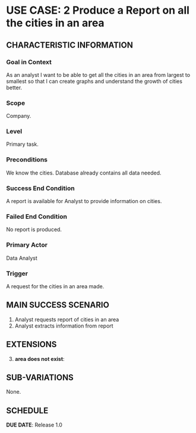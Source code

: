 # USE CASE: 2 Produce a Report on all the cities in an area

## CHARACTERISTIC INFORMATION

### Goal in Context

As an analyst I want to be able to get all the cities in an area from largest to smallest so that I can create graphs and understand the growth of cities better.

### Scope

Company.

### Level

Primary task.

### Preconditions

We know the cities. Database already contains all data needed.

### Success End Condition

A report is available for Analyst to provide information on cities.

### Failed End Condition

No report is produced.

### Primary Actor

Data Analyst

### Trigger

A request for the cities in an area made.

## MAIN SUCCESS SCENARIO

1. Analyst requests report of cities in an area
2. Analyst extracts information from report

## EXTENSIONS

3. **area does not exist**:

## SUB-VARIATIONS

None.

## SCHEDULE

**DUE DATE**: Release 1.0